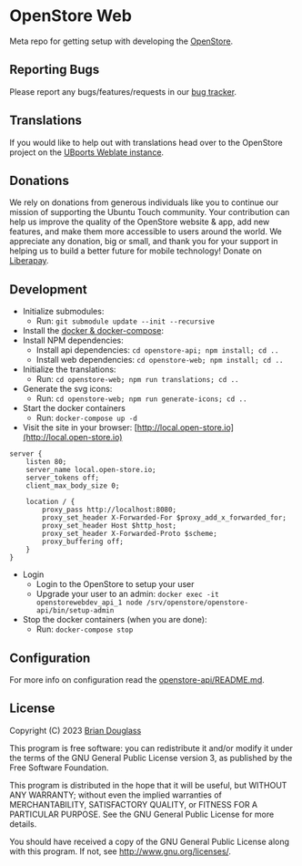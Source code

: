 # OpenStore Web

Meta repo for getting setup with developing the [OpenStore](https://open-store.io/).

## Reporting Bugs

Please report any bugs/features/requests in our [bug tracker](https://gitlab.com/theopenstore/openstore-meta/issues).

## Translations

If you would like to help out with translations head over to the OpenStore
project on the [UBports Weblate instance](https://translate.ubports.com/projects/openstore/open-storeio/).

## Donations

We rely on donations from generous individuals like you to continue our mission
of supporting the Ubuntu Touch community. Your contribution can help us improve
the quality of the OpenStore website & app, add new features, and make them more
accessible to users around the world. We appreciate any donation, big or small,
and thank you for your support in helping us to build a better future for mobile
technology! Donate on [Liberapay](https://liberapay.com/OpenStore/).

## Development

* Initialize submodules:
  * Run: `git submodule update --init --recursive`
* Install the [docker & docker-compose](https://docs.docker.com/install/linux/docker-ce/ubuntu/):
* Install NPM dependencies:
  * Install api dependencies: `cd openstore-api; npm install; cd ..`
  * Install web dependencies: `cd openstore-web; npm install; cd ..`
* Initialize the translations:
  * Run: `cd openstore-web; npm run translations; cd ..`
* Generate the svg icons:
  * Run: `cd openstore-web; npm run generate-icons; cd ..`
* Start the docker containers
  * Run: `docker-compose up -d`
* Visit the site in your browser: [http://local.open-store.io](http://local.open-store.io)

```
server {
    listen 80;
    server_name local.open-store.io;
    server_tokens off;
    client_max_body_size 0;

    location / {
        proxy_pass http://localhost:8080;
        proxy_set_header X-Forwarded-For $proxy_add_x_forwarded_for;
        proxy_set_header Host $http_host;
        proxy_set_header X-Forwarded-Proto $scheme;
        proxy_buffering off;
    }
}
```

* Login
  * Login to the OpenStore to setup your user
  * Upgrade your user to an admin: `docker exec -it openstorewebdev_api_1 node /srv/openstore/openstore-api/bin/setup-admin`
* Stop the docker containers (when you are done):
  * Run: `docker-compose stop`

## Configuration

For more info on configuration read the [openstore-api/README.md](https://gitlab.com/theopenstore/openstore-api/blob/master/README.md).

## License

Copyright (C) 2023 [Brian Douglass](http://bhdouglass.com/)

This program is free software: you can redistribute it and/or modify it under the terms of the GNU General Public License version 3, as published
by the Free Software Foundation.

This program is distributed in the hope that it will be useful, but WITHOUT ANY WARRANTY; without even the implied warranties of MERCHANTABILITY, SATISFACTORY QUALITY, or FITNESS FOR A PARTICULAR PURPOSE.  See the GNU General Public License for more details.

You should have received a copy of the GNU General Public License along with this program.  If not, see <http://www.gnu.org/licenses/>.
